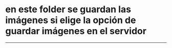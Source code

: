 # en este folder se guardan las imágenes si elige la opción de guardar imágenes en el servidor
**************************